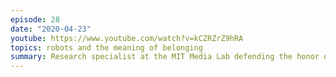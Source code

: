 ```yaml
---
episode: 28
date: "2020-04-23"
youtube: https://www.youtube.com/watch?v=kCZRZrZ9hRA
topics: robots and the meaning of belonging
summary: Research specialist at the MIT Media Lab defending the honor of robots
---
```


